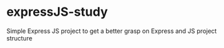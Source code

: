 # expressJS-study

Simple Express JS project to get a better grasp on Express and JS project structure
